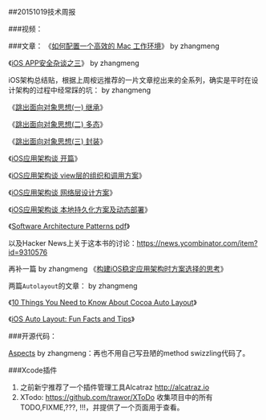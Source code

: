 ##20151019技术周报

###视频：


###文章：
《[如何配置一个高效的 Mac 工作环境](http://blog.jobbole.com/63130/)》 by zhangmeng

《[iOS APP安全杂谈之三](http://drops.wooyun.org/papers/9598)》 by zhangmeng

iOS架构总结贴，根据上周桉远推荐的一片文章挖出来的全系列，确实是平时在设计架构的过程中经常踩的坑： by zhangmeng

《[跳出面向对象思想(一) 继承](http://casatwy.com/tiao-chu-mian-xiang-dui-xiang-si-xiang-yi-ji-cheng.html)》

《[跳出面向对象思想(二) 多态](http://casatwy.com/tiao-chu-mian-xiang-dui-xiang-si-xiang-er-duo-tai.html)》

《[跳出面向对象思想(三) 封装](http://casatwy.com/tiao-chu-mian-xiang-dui-xiang-si-xiang-san-feng-zhuang.html)》

《[iOS应用架构谈 开篇](http://casatwy.com/iosying-yong-jia-gou-tan-kai-pian.html)》

《[iOS应用架构谈 view层的组织和调用方案](http://casatwy.com/iosying-yong-jia-gou-tan-viewceng-de-zu-zhi-he-diao-yong-fang-an.html)》

《[iOS应用架构谈 网络层设计方案](http://casatwy.com/iosying-yong-jia-gou-tan-wang-luo-ceng-she-ji-fang-an.html)》

《[iOS应用架构谈 本地持久化方案及动态部署](http://casatwy.com/iosying-yong-jia-gou-tan-ben-di-chi-jiu-hua-fang-an-ji-dong-tai-bu-shu.html)》

《[Software Architecture Patterns pdf](http://www.oreilly.com/programming/free/files/software-architecture-patterns.pdf)》

以及Hacker News上关于这本书的讨论：https://news.ycombinator.com/item?id=9310576

再补一篇 by zhangmeng 《[构建iOS稳定应用架构时方案选择的思考](http://www.starming.com/index.php?v=index&view=83)》

两篇`Autolayout`的文章： by zhangmeng

《[10 Things You Need to Know About Cocoa Auto Layout](http://oleb.net/blog/2013/03/things-you-need-to-know-about-cocoa-autolayout/)》

《[iOS Auto Layout: Fun Facts and Tips](https://www.bignerdranch.com/blog/ios-autolayout-fun-facts-and-tips/)》

###开源代码：

[Aspects](https://github.com/steipete/Aspects)  by zhangmeng：再也不用自己写丑陋的method swizzling代码了。


###Xcode插件
1. 之前新宁推荐了一个插件管理工具Alcatraz http://alcatraz.io
2. XTodo: https://github.com/trawor/XToDo 收集项目中的所有TODO,FIXME,???, !!!，并提供了一个页面用于查看。
